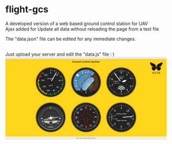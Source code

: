 # flight-gcs
A developed version of a web based ground control station for UAV <br>
Ajax added for Update all data without reloading the page from a text file

The "data.json" file can be edited for any immediate changes.

<br>
Just upload your server and edit the "data.js" file : ) 
<br>
<img src="alya-gcs.png"></img>
